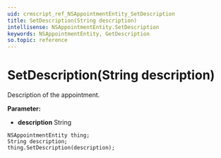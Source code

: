 ```yaml
---
uid: crmscript_ref_NSAppointmentEntity_SetDescription
title: SetDescription(String description)
intellisense: NSAppointmentEntity.SetDescription
keywords: NSAppointmentEntity, GetDescription
so.topic: reference
---
```


# SetDescription(String description)

Description of the appointment.

**Parameter:** 
* **description** String

```crmscript
NSAppointmentEntity thing;
String description;
thing.SetDescription(description);
```

